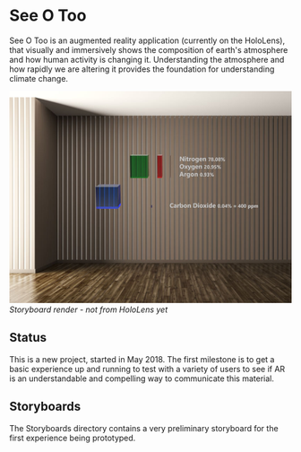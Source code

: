 # See O Too

See O Too is an augmented reality application (currently on the HoloLens), that visually and immersively shows the composition of earth's atmosphere and how human activity is changing it. Understanding the atmosphere and how rapidly we are altering it provides the foundation for understanding climate change.

![Four Gasses Captions](Docs/Images/four_gasses_captions.jpg)
*Storyboard render - not from HoloLens yet*
## Status
This is a new project, started in May 2018. The first milestone is to get a basic experience up and running to test with a variety of users to see if AR is an understandable and compelling way to communicate this material.

## Storyboards
The Storyboards directory contains a very preliminary storyboard for the first experience being prototyped.